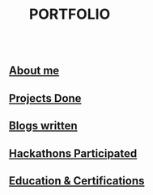 
<br/><br/>
<br/><br/>


# &nbsp; &nbsp; &nbsp; &nbsp; &nbsp; &nbsp; &nbsp; &nbsp; &nbsp; &nbsp; &nbsp; &nbsp;   PORTFOLIO

<br/><br/>


##  &nbsp; &nbsp; &nbsp; &nbsp; &nbsp; &nbsp;&nbsp; &nbsp; &nbsp; &nbsp; &nbsp; &nbsp; &nbsp;[About me]()
 
##  &nbsp; &nbsp; &nbsp; &nbsp; &nbsp; &nbsp;&nbsp; &nbsp; &nbsp; &nbsp; &nbsp; &nbsp; &nbsp;[Projects Done]()

##  &nbsp; &nbsp; &nbsp; &nbsp; &nbsp;  &nbsp;&nbsp; &nbsp; &nbsp; &nbsp; &nbsp; &nbsp; &nbsp;[Blogs written]() 
   
##  &nbsp; &nbsp; &nbsp; &nbsp; &nbsp; &nbsp;&nbsp; &nbsp; &nbsp; &nbsp; &nbsp; &nbsp; &nbsp;[Hackathons Participated]() 

##  &nbsp; &nbsp; &nbsp; &nbsp; &nbsp; &nbsp;&nbsp; &nbsp; &nbsp; &nbsp; &nbsp; &nbsp; &nbsp;[Education & Certifications]()







